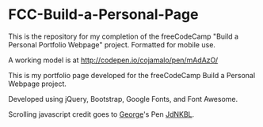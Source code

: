 # FCC-Build-a-Personal-Page

This is the repository for my completion of the freeCodeCamp "Build a Personal Portfolio Webpage" project. Formatted for mobile use.

A working model is at http://codepen.io/cojamalo/pen/mAdAzO/

This is my portfolio page developed for the freeCodeCamp Build a Personal Webpage project.

Developed using jQuery, Bootstrap, Google Fonts, and Font Awesome.

Scrolling javascript credit goes to [George](http://codepen.io/georgemarts/)'s Pen [JdNKBL](http://codepen.io/georgemarts/pen/JdNKBL/).
